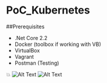 # PoC_Kubernetes


##Prerequisites

*	.Net Core 2.2
*	Docker (toolbox if working with VB)
*	VirtualBox
*	Vagrant
*	Postman (Testing) 


:boom:
![Alt Text](http://g.recordit.co/VGTwAzcq4A.gif)
![Alt Text](http://g.recordit.co/2nvLlcMIEp.gif)
